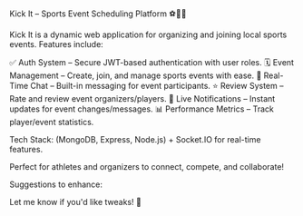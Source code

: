 Kick It – Sports Event Scheduling Platform ⚽🏀🎾

Kick It is a dynamic web application for organizing and joining local sports events. Features include:

✅ Auth System – Secure JWT-based authentication with user roles.
🗓 Event Management – Create, join, and manage sports events with ease.
💬 Real-Time Chat – Built-in messaging for event participants.
⭐ Review System – Rate and review event organizers/players.
🔔 Live Notifications – Instant updates for event changes/messages.
📊 Performance Metrics – Track player/event statistics.

Tech Stack:  (MongoDB, Express, Node.js) + Socket.IO for real-time features.

Perfect for athletes and organizers to connect, compete, and collaborate!

Suggestions to enhance:

Let me know if you'd like tweaks! 🚀



